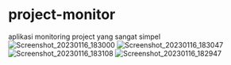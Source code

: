 # project-monitor
aplikasi monitoring project yang sangat simpel
![Screenshot_20230116_183000](https://user-images.githubusercontent.com/118362672/212668508-6fb1fb74-0b45-46b2-abb4-220185ed21e3.png)
![Screenshot_20230116_183047](https://user-images.githubusercontent.com/118362672/212668517-edff0612-12a1-4cf9-b4dd-d75d13e67513.png)
![Screenshot_20230116_183108](https://user-images.githubusercontent.com/118362672/212668522-3df43bc7-1c51-46be-a372-45a910ab9648.png)
![Screenshot_20230116_182947](https://user-images.githubusercontent.com/118362672/212668530-47d9ed78-e538-455d-9d2b-974d9ce6746a.png)
